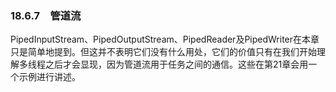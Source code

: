 ### 18.6.7　管道流

PipedInputStream、PipedOutputStream、PipedReader及PipedWriter在本章只是简单地提到。但这并不表明它们没有什么用处，它们的价值只有在我们开始理解多线程之后才会显现，因为管道流用于任务之间的通信。这些在第21章会用一个示例进行讲述。